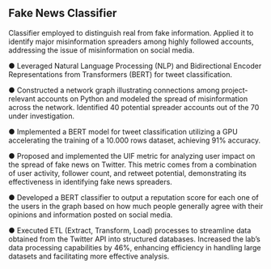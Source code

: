 ## Fake News Classifier 

Classifier employed to distinguish real from fake information. Applied it to identify major misinformation spreaders among highly followed accounts, addressing the issue of misinformation on social media.

● Leveraged Natural Language Processing (NLP) and Bidirectional Encoder Representations from Transformers (BERT) for tweet classification.

● Constructed a network graph illustrating connections among project-relevant accounts on Python and modeled the spread of misinformation across the network. Identified 40 potential spreader accounts out of the 70 under investigation.

● Implemented a BERT model for tweet classification utilizing a GPU accelerating the training of a 10.000 rows dataset, achieving 91% accuracy.

● Proposed and implemented the UIF metric for analyzing user impact on the spread of fake news on Twitter. This metric comes from a combination of user activity, follower count, and retweet potential, demonstrating its effectiveness in identifying fake news spreaders.

● Developed a BERT classifier to output a reputation score for each one of the users in the graph based on how much people generally agree with their opinions and information posted on social media.

● Executed ETL (Extract, Transform, Load) processes to streamline data obtained from the Twitter API into structured databases. Increased the lab’s data processing capabilities by 46%, enhancing efficiency in handling large datasets and facilitating more effective analysis.
